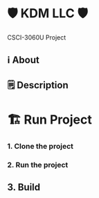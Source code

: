 # 🛡️ KDM LLC 🛡️

CSCI-3060U Project

## ℹ️ About

## 🗒️ Description

# 🏗️ Run Project

### 1. Clone the project

### 2. Run the project

## 3. Build
